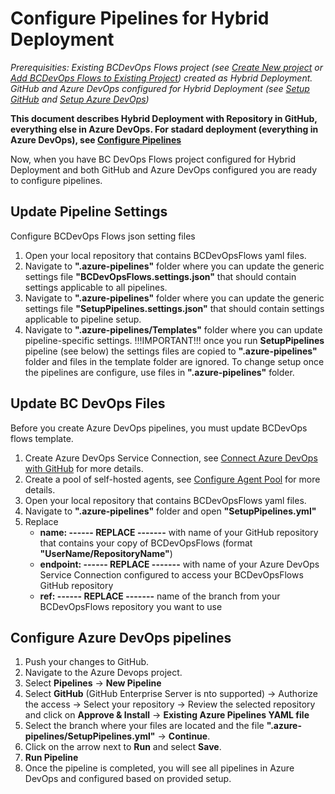 # Configure Pipelines for Hybrid Deployment

_Prerequisities: Existing BCDevOps Flows project (see [Create New project](./CreateNewProject.md) or [Add BCDevOps Flows to Existing Project](./AddBCDevOpsFlowsToExistingProject.md)) created as Hybrid Deployment. GitHub and Azure DevOps configured for Hybrid Deployment (see [Setup GitHub](../HybridDeployment/SetupGitHub.md) and [Setup Azure DevOps](../HybridDeployment/SetupAzureDevOps.md))_

**This document describes Hybrid Deployment with Repository in GitHub, everything else in Azure DevOps. For stadard deployment (everything in Azure DevOps), see [Configure Pipelines](../ConfigurePipelines.md)**

Now, when you have BC DevOps Flows project configured for Hybrid Deployment and both GitHub and Azure DevOps configured you are ready to configure pipelines.

## Update Pipeline Settings

Configure BCDevOps Flows json setting files
1. Open your local repository that contains BCDevOpsFlows yaml files.
1. Navigate to **".azure-pipelines"** folder where you can update the generic settings file **"BCDevOpsFlows.settings.json"** that should contain settings applicable to all pipelines.
1. Navigate to **".azure-pipelines"** folder where you can update the generic settings file **"SetupPipelines.settings.json"** that should contain settings applicable to pipeline setup.
1. Navigate to **".azure-pipelines/Templates"** folder where you can update pipeline-specific settings. !!!IMPORTANT!!! once you run **SetupPipelines** pipeline (see below) the settings files are copied to **".azure-pipelines"** folder and files in the template folder are ignored. To change setup once the pipelines are configure, use files in **".azure-pipelines"** folder.

## Update BC DevOps Files

Before you create Azure DevOps pipelines, you must update BCDevOps flows template.
1. Create Azure DevOps Service Connection, see [Connect Azure DevOps with GitHub](./HowToStart/ConnectAzureDevOpsWithGitHub.md) for more details.
1. Create a pool of self-hosted agents, see [Configure Agent Pool](./HowToStart/ConfigureAgentPool.md) for more details.
1. Open your local repository that contains BCDevOpsFlows yaml files.
1. Navigate to **".azure-pipelines"** folder and open **"SetupPipelines.yml"**
1. Replace 
    - **name: ------ REPLACE -------** with name of your GitHub repository that contains your copy of BCDevOpsFlows (format **"UserName/RepositoryName"**)
    - **endpoint: ------ REPLACE -------** with name of your Azure DevOps Service Connection configured to access your BCDevOpsFlows GitHub repository
    - **ref: ------ REPLACE -------** name of the branch from your BCDevOpsFlows repository you want to use

## Configure Azure DevOps pipelines

1. Push your changes to GitHub.
1. Navigate to the Azure Devops project.
1. Select **Pipelines** -> **New Pipeline**
1. Select **GitHub** (GitHub Enterprise Server is nto supported) -> Authorize the access -> Select your repository -> Review the selected repository and click on **Approve & Install** -> **Existing Azure Pipelines YAML file**
1. Select the branch where your files are located and the file **".azure-pipelines/SetupPipelines.yml"** -> **Continue**.
1. Click on the arrow next to **Run** and select **Save**.
1. **Run Pipeline**
1. Once the pipeline is completed, you will see all pipelines in Azure DevOps and configured based on provided setup.
